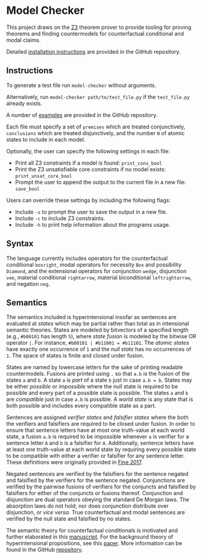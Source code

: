 # Model Checker

This project draws on the [Z3](https://github.com/Z3Prover/z3) theorem prover to provide tooling for proving theorems and finding countermodels for counterfactual conditional and modal claims.

Detailed [installation instructions](https://github.com/benbrastmckie/ModelChecker?tab=readme-ov-file#installation) are provided in the GitHub repository.

## Instructions

To generate a test file run `model-checker` without arguments.

Alternatively, run `model-checker path/to/test_file.py` if the `test_file.py` already exists.

A number of [examples](https://github.com/benbrastmckie/ModelChecker/blob/master/Examples/examples.py) are provided in the GitHub repository.

Each file must specify a set of `premises` which are treated conjunctively, `conclusions` which are treated disjunctively, and the number `N` of atomic states to include in each model.

Optionally, the user can specify the following settings in each file: 

- Print all Z3 constraints if a model is found: `print_cons_bool`
- Print the Z3 unsatisfiable core constraints if no model exists: `print_unsat_core_bool`
- Prompt the user to append the output to the current file in a new file: `save_bool`

Users can override these settings by including the following flags:

- Include `-s` to prompt the user to save the output in a new file.
- Include `-c` to include Z3 constraints.
- Include `-h` to print help information about the programs usage.

## Syntax

The language currently includes operators for the counterfactual conditional `boxright`, modal operators for necessity `Box` and possibility `Diamond`, and the extensional operators for conjunction `wedge`, disjunction `vee`, material conditional `rightarrow`, material biconditional `leftrightarrow`, and negation `neg`.

## Semantics

The semantics included is hyperintensional insofar as sentences are evaluated at _states_ which may be partial rather than total as in intensional semantic theories.
States are modeled by bitvectors of a specified length (e.g., `#b00101` has length `5`), where _state fusion_ is modeled by the bitwise OR operator `|`.
For instance, `#b00101 | #b11001 = #b11101`.
The _atomic states_ have exactly one occurrence of `1` and the _null state_ has no occurrences of `1`.
The space of states is finite and closed under fusion.

States are named by lowercase letters for the sake of printing readable countermodels.
Fusions are printed using `.` so that `a.b` is the fusion of the states `a` and `b`.
A state `a` is _part_ of a state `b` just in case `a.b = b`.
States may be either _possible_ or _impossible_ where the null state is required to be possible and every part of a possible state is possible.
The states `a` and `b` are _compatible_ just in case `a.b` is possible.
A _world state_ is any state that is both possible and includes every compatible state as a part.

Sentences are assigned _verifier states_ and _falsifier states_ where the both the verifiers and falsifiers are required to be closed under fusion.
In order to ensure that sentence letters have at most one truth-value at each world state, a fusion `a.b` is required to be impossible whenever `a` is verifier for a sentence letter `A` and `b` is a falsifier for `A`.
Additionally, sentence letters have at least one truth-value at each world state by requiring every possible state to be compatible with either a verifier or falsifier for any sentence letter.
These definitions were originally provided in [Fine 2017](https://link.springer.com/article/10.1007/s10992-016-9413-y).

Negated sentences are verified by the falsifiers for the sentence negated and falsified by the verifiers for the sentence negated.
Conjunctions are verified by the pairwise fusions of verifiers for the conjuncts and falsified by falsifiers for either of the conjuncts or fusions thereof.
Conjunction and disjunction are dual operators obeying the standard De Morgan laws.
The absorption laws do not hold, nor does conjunction distribute over disjunction, or _vice versa_.
True counterfactual and modal sentences are verified by the null state and falsified by no states.

The semantic theory for counterfactual conditionals is motivated and further elaborated in this [manuscript](https://github.com/benbrastmckie/ModelChecker/blob/master/Counterfactuals.pdf).
For the background theory of hyperintensional propositions, see this [paper](https://link.springer.com/article/10.1007/s10992-021-09612-w).
More information can be found in the GitHub [repository](https://github.com/benbrastmckie/ModelChecker). 

